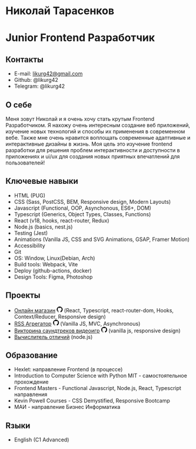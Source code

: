 # Николай Тарасенков

# Junior Frontend Разработчик

## Контакты

-   E-mail: likurg42@gmail.com
-   Github: @likurg42
-   Telegram: @likurg42

## О себе

Меня зовут Николай и я очень хочу стать крутым Frontend Разработчиком. Я нахожу очень интересным создание веб приложений, изучение новых технологий и способы их применения в современном вебе. Также мне очень нравится воплощать современные адаптивные и интерактивные дизайны в жизнь. Моя цель это изучение frontend разработки для решения проблем интерактивности и доступности в приложениях и ui/ux для создания новых приятных впечатлений для пользователей!

## Ключевые навыки

-   HTML (PUG)
-   CSS (Sass, PostCSS, BEM, Responsive design, Modern Layouts)
-   Javascript (Functional, OOP, Asynchonous, ES6+, DOM)
-   Typescript (Generics, Object Types, Classes, Functions)
-   React (v18, hooks, react-router, Redux)
-   Node.js (basics, nest.js)
-   Testing (Jest)
-   Animations (Vanilla JS, CSS and SVG Animations, GSAP, Framer Motion)
-   Accessibility
-   Git
-   OS: Window, Linux(Debian, Arch)
-   Build tools: Webpack, Vite
-   Deploy (github-actions, docker)
-   Design Tools: Figma, Photoshop

## Проекты

-   [Онлайн магазин](https://likurg42.github.io/online-store) [![Online Store Github](./assets/github-logo.png)](https://github.com/likurg42/online-store) (React, Typescript, react-router-dom, Hooks, Context/Reducer, Responsive design)
-   [RSS Агрегатор](https://rss-aggregator-black.vercel.app/) [![RSS Aggregator Github](./assets/github-logo.png)](https://github.com/likurg42/frontend-project-11) (Vanilla JS, MVC, Asynchronous)
-   [Викторина саундтреков видеоигр](https://likurg42.github.io/vgm-quiz/)
    [![VGM Quiz Github](./assets/github-logo.png)](https://github.com/likurg42/vgm-quiz) (vanilla js, responsive design)
-   [Вычислитель отличий](https://github.com/likurg42/frontend-project-lvl2) (node.js)

## Образование

-   Hexlet: направление Frontend (в процессе)
-   Introduction to Computer Science with Python MIT - самостоятельное прохождение
-   Frontend Masters - Functional Javascript, Node.js, React, Typescript направления
-   Kevin Powell Courses - CSS Demystified, Responsive Bootcamp
-   МАИ - направление Бизнес Информатика

## Rзыки

-   English (C1 Advanced)
